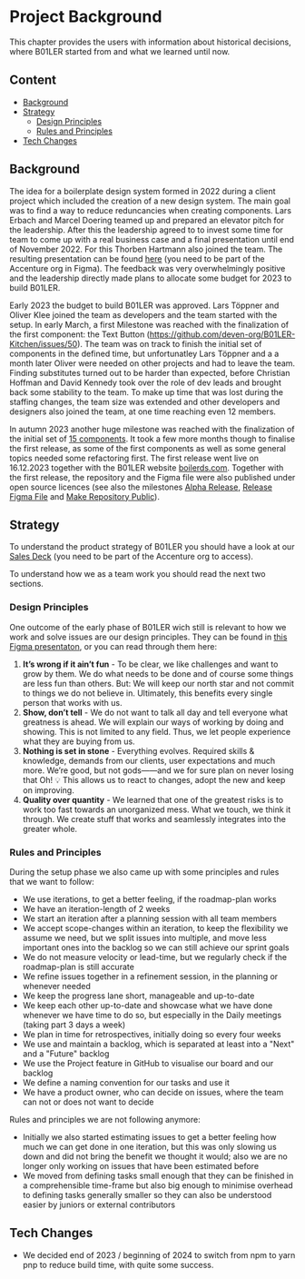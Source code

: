 # Project Background

This chapter provides the users with information about historical decisions, where B01LER started from and what we learned until now.


## Content

- [Background](#background)
- [Strategy](#strategy)
   - [Design Principles](#design-principles)
   - [Rules and Principles](#rules-and-principles)
- [Tech Changes](#tech-changes)

## Background

The idea for a boilerplate design system formed in 2022 during a client project which included the creation of a new design system. The main goal was to find a way to reduce reduncancies when creating components. Lars Erbach and Marcel Doering teamed up and prepared an elevator pitch for the leadership. After this the leadership agreed to to invest some time for team to come up with a real business case and a final presentation until end of November 2022. For this Thorben Hartmann also joined the team. The resulting presentation can be found [here](https://www.figma.com/file/A3qtxWTli1tQpgIK9wAjBO/%F0%9F%8E%A8-B01LER-Pitch-Convolute-%5BTEMPLATES%5D-(Copy)?type=design&node-id=192%3A3244&mode=design&t=FiW9ptIXH0xYtE1x-1) (you need to be part of the Accenture org in Figma). The feedback was very overwhelmingly positive and the leadership directly made plans to allocate some budget for 2023 to build B01LER.

Early 2023 the budget to build B01LER was approved. Lars Töppner and Oliver Klee joined the team as developers and the team started with the setup. In early March, a first Milestone was reached with the finalization of the first component: the Text Button (https://github.com/deven-org/B01LER-Kitchen/issues/50). The team was on track to finish the initial set of components in the defined time, but unfortunatley Lars Töppner and a a month later Oliver were needed on other projects and had to leave the team. Finding substitutes turned out to be harder than expected, before Christian Hoffman and David Kennedy took over the role of dev leads and brought back some stability to the team. To make up time that was lost during the staffing changes, the team size was extended and other developers and designers also joined the team, at one time reaching even 12 members. 

In autumn 2023 another huge milestone was reached with the finalization of the initial set of [15 components](https://github.com/deven-org/B01LER-Kitchen/milestone/1). It took a few more months though to finalise the first release, as some of the first components as well as some general topics needed some refactoring first. The first release went live on 16.12.2023 together with the B01LER website [boilerds.com](https://boilerds.com). Together with the first release, the repository and the Figma file were also published under open source licences (see also the milestones [Alpha Release](https://github.com/deven-org/B01LER-Kitchen/milestone/15), [Release Figma File](https://github.com/deven-org/B01LER-Kitchen/milestone/11) and [Make Repository Public](https://github.com/deven-org/B01LER-Kitchen/milestone/12)). 


## Strategy

To understand the product strategy of B01LER you should have a look at our [Sales Deck](https://ts.accenture.com/:p:/r/sites/SongBuildNewBiz/Shared%20Documents/Credentials%20and%20Capabilities/B01LER%20(Design%20System)/B01LER_SalesDeck.pptx?d=w542967209a6942448f4de4eec58007c1&csf=1&web=1&e=hgHVRx) (you need to be part of the Accenture org to access).

To understand how we as a team work you should read the next two sections.

### Design Principles
One outcome of the early phase of B01LER wich still is relevant to how we work and solve issues are our design principles. They can be found in [this Figma presentaton](https://www.figma.com/file/XaypOKpd17gJ7Y8S2DcWXv/%F0%9F%94%A5-DSO-%23FFF?type=design&node-id=37%3A1370&mode=design&t=ZWzlGCuxdhB8bn8D-1), or you can read through them here:

1. **It’s wrong if it ain’t fun** - To be clear, we like challenges and want to grow by them. We do what needs to be done and of course some things are less fun than others. But: We will keep our north star and not commit to things we do not believe in. Ultimately, this benefits every single person that works with us.
2. **Show, don’t tell** - We do not want to talk all day and tell everyone what greatness is ahead. We will explain our ways of working by doing and showing. This is not limited to any field. Thus, we let people experience what they are buying from us.
3. **Nothing is set in stone** - Everything evolves. Required skills & knowledge, demands from our clients, user expectations and much more. We’re good, but not gods——and we for sure plan on never losing that Oh! 💡 This allows us to react to changes, adopt the new and keep on improving.
4. **Quality over quantity** - We learned that one of the greatest risks is to work too fast towards an unorganized mess. What we touch, we think it through. We create stuff that works and seamlessly integrates into the greater whole.

### Rules and Principles
During the setup phase we also came up with some principles and rules that we want to follow:
- We use iterations, to get a better feeling, if the roadmap-plan works
- We have an iteration-length of 2 weeks
- We start an iteration after a planning session with all team members
- We accept scope-changes within an iteration, to keep the flexibility we assume we need, but we split issues into multiple, and move less important ones into the backlog so we can still achieve our sprint goals
- We do not measure velocity or lead-time, but we regularly check if the roadmap-plan is still accurate
- We refine issues together in a refinement session, in the planning or whenever needed
- We keep the progress lane short, manageable and up-to-date
- We keep each other up-to-date and showcase what we have done whenever we have time to do so, but especially in the Daily meetings (taking part 3 days a week)
- We plan in time for retrospectives, initially doing so every four weeks
- We use and maintain a backlog, which is separated at least into a "Next" and a "Future" backlog
- We use the Project feature in GitHub to visualise our board and our backlog
- We define a naming convention for our tasks and use it
- We have a product owner, who can decide on issues, where the team can not or does not want to decide

Rules and principles we are not following anymore:
- Initially we also started estimating issues to get a better feeling how much we can get done in one iteration, but this was only slowing us down and did not bring the benefit we thought it would; also we are no longer only working on issues that have been estimated before
- We moved from defining tasks small enough that they can be finished in a comprehensible time-frame but also big enough to minimise overhead to defining tasks generally smaller so they can also be understood easier by juniors or external contributors




## Tech Changes

- We decided end of 2023 / beginning of 2024 to switch from npm to yarn pnp to reduce build time, with quite some success.
